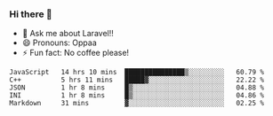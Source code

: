 ### Hi there 👋

<!--
**reubenwedson/reubenwedson** is a ✨ _special_ ✨ repository because its `README.md` (this file) appears on your GitHub profile.
Here are some ideas to get you started:
- 📫 How to reach me: 
- 🔭 I’m currently working on awesome talent app
- 🌱 I’m currently learning extreme Vue js technical stuffs
- 👯 I’m looking to collaborate on start ups challenges
- 🤔 I’m looking for help with time
-->
- 💬 Ask me about Laravel!!
- 😄 Pronouns: Oppaa
- ⚡ Fun fact: No coffee please!

<!--START_SECTION:waka-->
```text
JavaScript   14 hrs 10 mins  ███████████████▒░░░░░░░░░   60.79 % 
C++          5 hrs 11 mins   █████▓░░░░░░░░░░░░░░░░░░░   22.22 % 
JSON         1 hr 8 mins     █▒░░░░░░░░░░░░░░░░░░░░░░░   04.88 % 
INI          1 hr 8 mins     █▒░░░░░░░░░░░░░░░░░░░░░░░   04.86 % 
Markdown     31 mins         ▓░░░░░░░░░░░░░░░░░░░░░░░░   02.25 % 
```
<!--END_SECTION:waka-->
